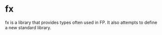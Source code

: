 fx
==

fx is a library that provides types often used in FP. It also attempts to define a new standard library.